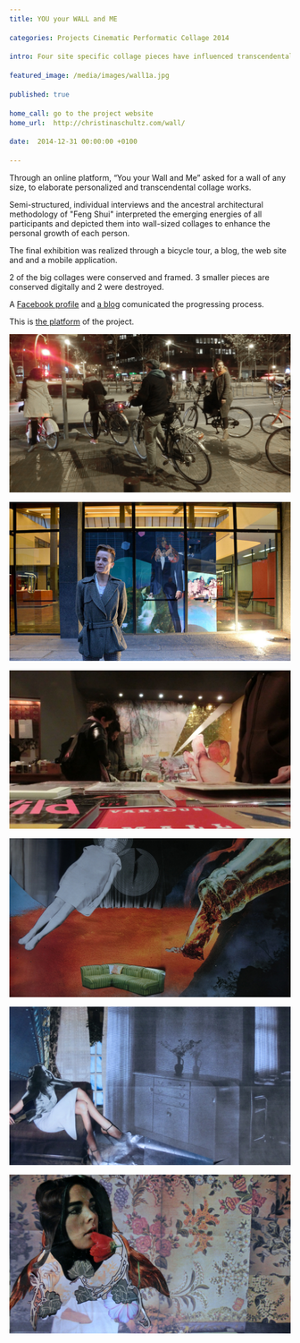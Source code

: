 ```yaml
---
title: YOU your WALL and ME

categories: Projects Cinematic Performatic Collage 2014

intro: Four site specific collage pieces have influenced transcendentally the vital moments of four participants found through an online call. Be part of my art.  

featured_image: /media/images/wall1a.jpg

published: true

home_call: go to the project website
home_url:  http://christinaschultz.com/wall/

date:  2014-12-31 00:00:00 +0100

---
```

  
Through an online platform, “You your Wall and Me” asked for a wall of any size, to elaborate personalized and transcendental collage works.

Semi-structured, individual interviews and the ancestral architectural methodology of "Feng Shui" interpreted the emerging energies of all participants
and depicted them into wall-sized collages to enhance the personal growth of each person.  

The final exhibition was realized through a bicycle tour, a blog, the web site and and a mobile application.

2 of the big collages were conserved and framed. 3 smaller pieces are conserved digitally and 2 were destroyed.



A [Facebook profile](https://www.facebook.com/youyourwallandme/) and [a blog](http://christina-schultz.tumblr.com/) comunicated the progressing process.  

This is [the platform](http://www.christinaschultz.com/wall/) of the project.

![image](/media/images/wall4.jpg)   
 
![image](/media/images/wall5.jpg)  
  
![image](/media/images/wall6.jpg)

![image](/media/images/Wall.jpg)

![image](/media/images/wall2.jpg)

![image](/media/images/wall3.jpg)